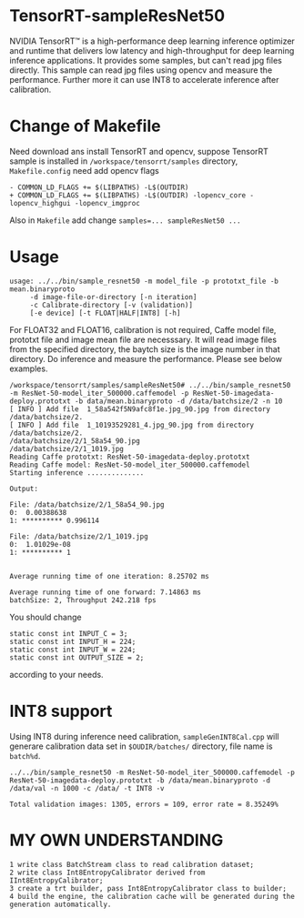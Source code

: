 # TensorRT-sampleResNet50
NVIDIA TensorRT™ is a high-performance deep learning inference optimizer and runtime that delivers low latency and high-throughput for deep learning inference applications. It provides some samples, but can't read jpg files directly. This sample can read jpg files using opencv and measure the performance. Further more it can use INT8 to accelerate inference after calibration.

Change of Makefile
==================

Need download ans install TensorRT and opencv, suppose TensorRT sample is installed in `/workspace/tensorrt/samples` directory, `Makefile.config` need add opencv flags
```
- COMMON_LD_FLAGS += $(LIBPATHS) -L$(OUTDIR)
+ COMMON_LD_FLAGS += $(LIBPATHS) -L$(OUTDIR) -lopencv_core -lopencv_highgui -lopencv_imgproc
```
Also in `Makefile` add change `samples=... sampleResNet50 ... `


Usage
=====
```
usage: ../../bin/sample_resnet50 -m model_file -p prototxt_file -b mean.binaryproto 
	 -d image-file-or-directory [-n iteration]
	 -c Calibrate-directory [-v (validation)] 
	 [-e device] [-t FLOAT|HALF|INT8] [-h]
```
For FLOAT32 and FLOAT16, calibration is not required, Caffe model file, prototxt file and image mean file are necesssary. It will read image files from the specified directory, the baytch size is the image number in that directory. Do inference and measure the performance. Please see below examples.
```
/workspace/tensorrt/samples/sampleResNet50# ../../bin/sample_resnet50 -m ResNet-50-model_iter_500000.caffemodel -p ResNet-50-imagedata-deploy.prototxt -b data/mean.binaryproto -d /data/batchsize/2 -n 10
[ INFO ] Add file  1_58a542f5N9afc8f1e.jpg_90.jpg from directory /data/batchsize/2.
[ INFO ] Add file  1_10193529281_4.jpg_90.jpg from directory /data/batchsize/2.
/data/batchsize/2/1_58a54_90.jpg
/data/batchsize/2/1_1019.jpg
Reading Caffe prototxt: ResNet-50-imagedata-deploy.prototxt
Reading Caffe model: ResNet-50-model_iter_500000.caffemodel
Starting inference .............. 

Output:

File: /data/batchsize/2/1_58a54_90.jpg
0:  0.00388638
1: ********** 0.996114

File: /data/batchsize/2/1_1019.jpg
0:  1.01029e-08
1: ********** 1


Average running time of one iteration: 8.25702 ms

Average running time of one forward: 7.14863 ms
batchSize: 2, Throughput 242.218 fps

```
You should change
```
static const int INPUT_C = 3;
static const int INPUT_H = 224;
static const int INPUT_W = 224;
static const int OUTPUT_SIZE = 2;
```
according to your needs.

INT8 support
============
Using INT8 during inference need calibration, `sampleGenINT8Cal.cpp` will generare calibration data set in `$OUDIR/batches/` directory, file name is `batch%d`.
```
../../bin/sample_resnet50 -m ResNet-50-model_iter_500000.caffemodel -p ResNet-50-imagedata-deploy.prototxt -b /data/mean.binaryproto -d /data/val -n 1000 -c /data/ -t INT8 -v
 
Total validation images: 1305, errors = 109, error rate = 8.35249%
```

 MY OWN UNDERSTANDING
 ===========
 ```
 1 write class BatchStream class to read calibration dataset;
 2 write class Int8EntropyCalibrator derived from IInt8EntropyCalibrator;
 3 create a trt builder, pass Int8EntropyCalibrator class to builder;
 4 build the engine, the calibration cache will be generated during the generation automatically.
 ```

